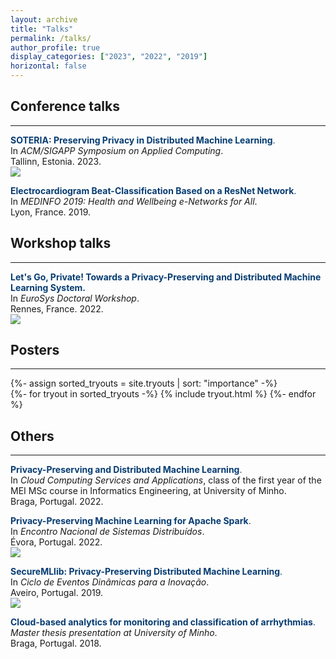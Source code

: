 ```yaml
---
layout: archive
title: "Talks"
permalink: /talks/
author_profile: true
display_categories: ["2023", "2022", "2019"]
horizontal: false
---
```


## Conference talks
<hr/>

<span style="color:#063c72">**SOTERIA: Preserving Privacy in Distributed Machine Learning**.</span><br>
In *ACM/SIGAPP Symposium on Applied Computing*.<br>
Tallinn, Estonia. 2023.<br>
<a href="https://claudiavmbrito.github.io/files/soteria/SAC23.pdf">
    <img src="https://img.shields.io/badge/-slides-white?style=plastic&logo=microsoft-powerpoint&logoColor=white&labelColor=lightgray" />
</a>

<span style="color:#063c72">**Electrocardiogram Beat-Classification Based on a ResNet Network**.</span><br>
In *MEDINFO 2019: Health and Wellbeing e-Networks for All*.<br>
Lyon, France. 2019.<br>


## Workshop talks
<hr/>

<span style="color:#063c72">**Let's Go, Private! Towards a Privacy-Preserving and Distributed Machine Learning System.**</span><br>
In *EuroSys Doctoral Workshop*.<br>
Rennes, France. 2022.<br>
<a href="https://claudiavmbrito.github.io/files/eurosys/eurodw-key.pdf">
    <img src="https://img.shields.io/badge/-slides-white?style=plastic&logo=microsoft-powerpoint&logoColor=white&labelColor=lightgray" />
</a>


## Posters
<hr/>

<div class="post">
    <article>
        <div class="tryouts">
        <!-- Display tryouts without categories -->
        {%- assign sorted_tryouts = site.tryouts | sort: "importance" -%}
        <!-- Generate cards for each tryout -->
        <div class="grid">
            {%- for tryout in sorted_tryouts -%}
            {% include tryout.html %}
            {%- endfor %}
        </div>
        </div>
    </article>
</div>

## Others
<hr/>

<span style="color:#063c72">**Privacy-Preserving and Distributed Machine Learning**.</span><br>
In *Cloud Computing Services and Applications*, class of the first year of the MEI MSc course in Informatics Engineering, at University of Minho.<br>
Braga, Portugal. 2022.<br>


<span style="color:#063c72">**Privacy-Preserving Machine Learning for Apache Spark**.</span><br>
In *Encontro Nacional de Sistemas Distribuídos*.<br>
Évora, Portugal. 2022.<br>
<a href="https://claudiavmbrito.github.io/files/ensd/ensd2022_claudiabrito.pdf">
    <img src="https://img.shields.io/badge/-slides-white?style=plastic&logo=microsoft-powerpoint&logoColor=white&labelColor=lightgray" />
</a>

<span style="color:#063c72">**SecureMLlib: Privacy-Preserving Distributed Machine Learning**.</span><br>
In *Ciclo de Eventos Dinâmicas para a Inovação*.<br>
Aveiro, Portugal. 2019.<br>
<a href="https://claudiavmbrito.github.io/files/ani/pitch.pdf">
    <img src="https://img.shields.io/badge/-slides-white?style=plastic&logo=microsoft-powerpoint&logoColor=white&labelColor=lightgray" />
</a>


<span style="color:#063c72">**Cloud-based analytics for monitoring and classification of arrhythmias**.</span><br>
*Master thesis presentation at University of Minho*.<br>
Braga, Portugal. 2018.<br>


<!-- Pre-tese - 14/11/2019 -->